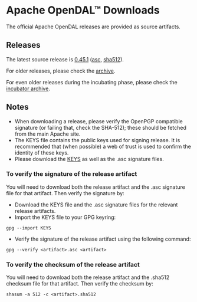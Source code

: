 # Apache OpenDAL™ Downloads

The official Apache OpenDAL releases are provided as source artifacts.

## Releases

The latest source release is [0.45.1](
https://www.apache.org/dyn/closer.lua/opendal/0.45.1/apache-opendal-0.45.0-src.tar.gz?action=download)
([asc](https://downloads.apache.org/opendal/0.45.1/apache-opendal-0.45.0-src.tar.gz.asc),
[sha512](https://downloads.apache.org/opendal/0.45.1/apache-opendal-0.45.0-src.tar.gz.sha512)).

For older releases, please check the [archive](https://archive.apache.org/dist/opendal/).

For even older releases during the incubating phase, please check the [incubator archive](https://archive.apache.org/dist/incubator/opendal/).

## Notes

* When downloading a release, please verify the OpenPGP compatible signature (or failing that, check the SHA-512); these should be fetched from the main Apache site.
* The KEYS file contains the public keys used for signing release. It is recommended that (when possible) a web of trust is used to confirm the identity of these keys.
* Please download the [KEYS](https://downloads.apache.org/opendal/KEYS) as well as the .asc signature files.

### To verify the signature of the release artifact

You will need to download both the release artifact and the .asc signature file for that artifact. Then verify the signature by:

* Download the KEYS file and the .asc signature files for the relevant release artifacts.
* Import the KEYS file to your GPG keyring: 

```shell
gpg --import KEYS
```

* Verify the signature of the release artifact using the following command:
  
```shell
gpg --verify <artifact>.asc <artifact>
```

### To verify the checksum of the release artifact

You will need to download both the release artifact and the .sha512 checksum file for that artifact. Then verify the checksum by:

```shell
shasum -a 512 -c <artifact>.sha512
```
